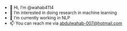 - 👋 Hi, I’m @wahab4114
- 👀 I’m interested in doing research in machine learning
- 🌱 I’m currently working in NLP
- 📫 You can reach me via abdulwahab-007@hotmail.com

<!---
wahab4114/wahab4114 is a ✨ special ✨ repository because its `README.md` (this file) appears on your GitHub profile.
You can click the Preview link to take a look at your changes.
--->

